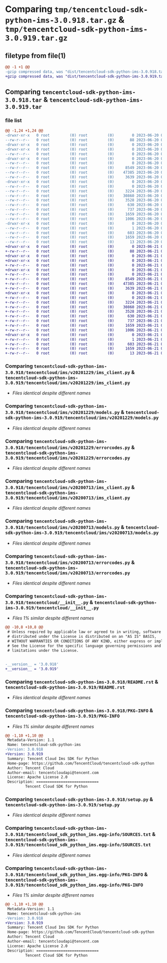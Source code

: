 # Comparing `tmp/tencentcloud-sdk-python-ims-3.0.918.tar.gz` & `tmp/tencentcloud-sdk-python-ims-3.0.919.tar.gz`

## filetype from file(1)

```diff
@@ -1 +1 @@
-gzip compressed data, was "dist/tencentcloud-sdk-python-ims-3.0.918.tar", last modified: Tue Jun 20 02:42:26 2023, max compression
+gzip compressed data, was "dist/tencentcloud-sdk-python-ims-3.0.919.tar", last modified: Wed Jun 21 00:30:12 2023, max compression
```

## Comparing `tencentcloud-sdk-python-ims-3.0.918.tar` & `tencentcloud-sdk-python-ims-3.0.919.tar`

### file list

```diff
@@ -1,24 +1,24 @@
-drwxr-xr-x   0 root         (0) root         (0)        0 2023-06-20 02:42:26.000000 tencentcloud-sdk-python-ims-3.0.918/
--rw-r--r--   0 root         (0) root         (0)       88 2023-06-20 02:42:26.000000 tencentcloud-sdk-python-ims-3.0.918/setup.cfg
-drwxr-xr-x   0 root         (0) root         (0)        0 2023-06-20 02:42:26.000000 tencentcloud-sdk-python-ims-3.0.918/tencentcloud/
-drwxr-xr-x   0 root         (0) root         (0)        0 2023-06-20 02:42:26.000000 tencentcloud-sdk-python-ims-3.0.918/tencentcloud/ims/
--rw-r--r--   0 root         (0) root         (0)        0 2023-06-20 02:42:26.000000 tencentcloud-sdk-python-ims-3.0.918/tencentcloud/ims/__init__.py
-drwxr-xr-x   0 root         (0) root         (0)        0 2023-06-20 02:42:26.000000 tencentcloud-sdk-python-ims-3.0.918/tencentcloud/ims/v20201229/
--rw-r--r--   0 root         (0) root         (0)        0 2023-06-20 02:42:26.000000 tencentcloud-sdk-python-ims-3.0.918/tencentcloud/ims/v20201229/__init__.py
--rw-r--r--   0 root         (0) root         (0)     8549 2023-06-20 02:42:26.000000 tencentcloud-sdk-python-ims-3.0.918/tencentcloud/ims/v20201229/ims_client.py
--rw-r--r--   0 root         (0) root         (0)    47385 2023-06-20 02:42:26.000000 tencentcloud-sdk-python-ims-3.0.918/tencentcloud/ims/v20201229/models.py
--rw-r--r--   0 root         (0) root         (0)     3639 2023-06-20 02:42:26.000000 tencentcloud-sdk-python-ims-3.0.918/tencentcloud/ims/v20201229/errorcodes.py
-drwxr-xr-x   0 root         (0) root         (0)        0 2023-06-20 02:42:26.000000 tencentcloud-sdk-python-ims-3.0.918/tencentcloud/ims/v20200713/
--rw-r--r--   0 root         (0) root         (0)        0 2023-06-20 02:42:26.000000 tencentcloud-sdk-python-ims-3.0.918/tencentcloud/ims/v20200713/__init__.py
--rw-r--r--   0 root         (0) root         (0)     3224 2023-06-20 02:42:26.000000 tencentcloud-sdk-python-ims-3.0.918/tencentcloud/ims/v20200713/ims_client.py
--rw-r--r--   0 root         (0) root         (0)    30860 2023-06-20 02:42:26.000000 tencentcloud-sdk-python-ims-3.0.918/tencentcloud/ims/v20200713/models.py
--rw-r--r--   0 root         (0) root         (0)     3528 2023-06-20 02:42:26.000000 tencentcloud-sdk-python-ims-3.0.918/tencentcloud/ims/v20200713/errorcodes.py
--rw-r--r--   0 root         (0) root         (0)      630 2023-06-20 02:42:26.000000 tencentcloud-sdk-python-ims-3.0.918/tencentcloud/__init__.py
--rw-r--r--   0 root         (0) root         (0)      737 2023-06-20 02:42:26.000000 tencentcloud-sdk-python-ims-3.0.918/README.rst
--rw-r--r--   0 root         (0) root         (0)     1659 2023-06-20 02:42:26.000000 tencentcloud-sdk-python-ims-3.0.918/PKG-INFO
--rw-r--r--   0 root         (0) root         (0)     1006 2023-06-20 02:42:26.000000 tencentcloud-sdk-python-ims-3.0.918/setup.py
-drwxr-xr-x   0 root         (0) root         (0)        0 2023-06-20 02:42:26.000000 tencentcloud-sdk-python-ims-3.0.918/tencentcloud_sdk_python_ims.egg-info/
--rw-r--r--   0 root         (0) root         (0)        1 2023-06-20 02:42:26.000000 tencentcloud-sdk-python-ims-3.0.918/tencentcloud_sdk_python_ims.egg-info/dependency_links.txt
--rw-r--r--   0 root         (0) root         (0)      603 2023-06-20 02:42:26.000000 tencentcloud-sdk-python-ims-3.0.918/tencentcloud_sdk_python_ims.egg-info/SOURCES.txt
--rw-r--r--   0 root         (0) root         (0)     1659 2023-06-20 02:42:26.000000 tencentcloud-sdk-python-ims-3.0.918/tencentcloud_sdk_python_ims.egg-info/PKG-INFO
--rw-r--r--   0 root         (0) root         (0)       13 2023-06-20 02:42:26.000000 tencentcloud-sdk-python-ims-3.0.918/tencentcloud_sdk_python_ims.egg-info/top_level.txt
+drwxr-xr-x   0 root         (0) root         (0)        0 2023-06-21 00:30:12.000000 tencentcloud-sdk-python-ims-3.0.919/
+-rw-r--r--   0 root         (0) root         (0)       88 2023-06-21 00:30:12.000000 tencentcloud-sdk-python-ims-3.0.919/setup.cfg
+drwxr-xr-x   0 root         (0) root         (0)        0 2023-06-21 00:30:12.000000 tencentcloud-sdk-python-ims-3.0.919/tencentcloud/
+drwxr-xr-x   0 root         (0) root         (0)        0 2023-06-21 00:30:12.000000 tencentcloud-sdk-python-ims-3.0.919/tencentcloud/ims/
+-rw-r--r--   0 root         (0) root         (0)        0 2023-06-21 00:30:11.000000 tencentcloud-sdk-python-ims-3.0.919/tencentcloud/ims/__init__.py
+drwxr-xr-x   0 root         (0) root         (0)        0 2023-06-21 00:30:12.000000 tencentcloud-sdk-python-ims-3.0.919/tencentcloud/ims/v20201229/
+-rw-r--r--   0 root         (0) root         (0)        0 2023-06-21 00:30:11.000000 tencentcloud-sdk-python-ims-3.0.919/tencentcloud/ims/v20201229/__init__.py
+-rw-r--r--   0 root         (0) root         (0)     8549 2023-06-21 00:30:11.000000 tencentcloud-sdk-python-ims-3.0.919/tencentcloud/ims/v20201229/ims_client.py
+-rw-r--r--   0 root         (0) root         (0)    47385 2023-06-21 00:30:11.000000 tencentcloud-sdk-python-ims-3.0.919/tencentcloud/ims/v20201229/models.py
+-rw-r--r--   0 root         (0) root         (0)     3639 2023-06-21 00:30:11.000000 tencentcloud-sdk-python-ims-3.0.919/tencentcloud/ims/v20201229/errorcodes.py
+drwxr-xr-x   0 root         (0) root         (0)        0 2023-06-21 00:30:12.000000 tencentcloud-sdk-python-ims-3.0.919/tencentcloud/ims/v20200713/
+-rw-r--r--   0 root         (0) root         (0)        0 2023-06-21 00:30:11.000000 tencentcloud-sdk-python-ims-3.0.919/tencentcloud/ims/v20200713/__init__.py
+-rw-r--r--   0 root         (0) root         (0)     3224 2023-06-21 00:30:11.000000 tencentcloud-sdk-python-ims-3.0.919/tencentcloud/ims/v20200713/ims_client.py
+-rw-r--r--   0 root         (0) root         (0)    30860 2023-06-21 00:30:11.000000 tencentcloud-sdk-python-ims-3.0.919/tencentcloud/ims/v20200713/models.py
+-rw-r--r--   0 root         (0) root         (0)     3528 2023-06-21 00:30:11.000000 tencentcloud-sdk-python-ims-3.0.919/tencentcloud/ims/v20200713/errorcodes.py
+-rw-r--r--   0 root         (0) root         (0)      630 2023-06-21 00:30:11.000000 tencentcloud-sdk-python-ims-3.0.919/tencentcloud/__init__.py
+-rw-r--r--   0 root         (0) root         (0)      737 2023-06-21 00:30:11.000000 tencentcloud-sdk-python-ims-3.0.919/README.rst
+-rw-r--r--   0 root         (0) root         (0)     1659 2023-06-21 00:30:12.000000 tencentcloud-sdk-python-ims-3.0.919/PKG-INFO
+-rw-r--r--   0 root         (0) root         (0)     1006 2023-06-21 00:30:11.000000 tencentcloud-sdk-python-ims-3.0.919/setup.py
+drwxr-xr-x   0 root         (0) root         (0)        0 2023-06-21 00:30:12.000000 tencentcloud-sdk-python-ims-3.0.919/tencentcloud_sdk_python_ims.egg-info/
+-rw-r--r--   0 root         (0) root         (0)        1 2023-06-21 00:30:12.000000 tencentcloud-sdk-python-ims-3.0.919/tencentcloud_sdk_python_ims.egg-info/dependency_links.txt
+-rw-r--r--   0 root         (0) root         (0)      603 2023-06-21 00:30:12.000000 tencentcloud-sdk-python-ims-3.0.919/tencentcloud_sdk_python_ims.egg-info/SOURCES.txt
+-rw-r--r--   0 root         (0) root         (0)     1659 2023-06-21 00:30:12.000000 tencentcloud-sdk-python-ims-3.0.919/tencentcloud_sdk_python_ims.egg-info/PKG-INFO
+-rw-r--r--   0 root         (0) root         (0)       13 2023-06-21 00:30:12.000000 tencentcloud-sdk-python-ims-3.0.919/tencentcloud_sdk_python_ims.egg-info/top_level.txt
```

### Comparing `tencentcloud-sdk-python-ims-3.0.918/tencentcloud/ims/v20201229/ims_client.py` & `tencentcloud-sdk-python-ims-3.0.919/tencentcloud/ims/v20201229/ims_client.py`

 * *Files identical despite different names*

### Comparing `tencentcloud-sdk-python-ims-3.0.918/tencentcloud/ims/v20201229/models.py` & `tencentcloud-sdk-python-ims-3.0.919/tencentcloud/ims/v20201229/models.py`

 * *Files identical despite different names*

### Comparing `tencentcloud-sdk-python-ims-3.0.918/tencentcloud/ims/v20201229/errorcodes.py` & `tencentcloud-sdk-python-ims-3.0.919/tencentcloud/ims/v20201229/errorcodes.py`

 * *Files identical despite different names*

### Comparing `tencentcloud-sdk-python-ims-3.0.918/tencentcloud/ims/v20200713/ims_client.py` & `tencentcloud-sdk-python-ims-3.0.919/tencentcloud/ims/v20200713/ims_client.py`

 * *Files identical despite different names*

### Comparing `tencentcloud-sdk-python-ims-3.0.918/tencentcloud/ims/v20200713/models.py` & `tencentcloud-sdk-python-ims-3.0.919/tencentcloud/ims/v20200713/models.py`

 * *Files identical despite different names*

### Comparing `tencentcloud-sdk-python-ims-3.0.918/tencentcloud/ims/v20200713/errorcodes.py` & `tencentcloud-sdk-python-ims-3.0.919/tencentcloud/ims/v20200713/errorcodes.py`

 * *Files identical despite different names*

### Comparing `tencentcloud-sdk-python-ims-3.0.918/tencentcloud/__init__.py` & `tencentcloud-sdk-python-ims-3.0.919/tencentcloud/__init__.py`

 * *Files 1% similar despite different names*

```diff
@@ -10,8 +10,8 @@
 # Unless required by applicable law or agreed to in writing, software
 # distributed under the License is distributed on an "AS IS" BASIS,
 # WITHOUT WARRANTIES OR CONDITIONS OF ANY KIND, either express or implied.
 # See the License for the specific language governing permissions and
 # limitations under the License.
 
 
-__version__ = '3.0.918'
+__version__ = '3.0.919'
```

### Comparing `tencentcloud-sdk-python-ims-3.0.918/README.rst` & `tencentcloud-sdk-python-ims-3.0.919/README.rst`

 * *Files identical despite different names*

### Comparing `tencentcloud-sdk-python-ims-3.0.918/PKG-INFO` & `tencentcloud-sdk-python-ims-3.0.919/PKG-INFO`

 * *Files 1% similar despite different names*

```diff
@@ -1,10 +1,10 @@
 Metadata-Version: 1.1
 Name: tencentcloud-sdk-python-ims
-Version: 3.0.918
+Version: 3.0.919
 Summary: Tencent Cloud Ims SDK for Python
 Home-page: https://github.com/TencentCloud/tencentcloud-sdk-python
 Author: Tencent Cloud
 Author-email: tencentcloudapi@tencent.com
 License: Apache License 2.0
 Description: ============================
         Tencent Cloud SDK for Python
```

### Comparing `tencentcloud-sdk-python-ims-3.0.918/setup.py` & `tencentcloud-sdk-python-ims-3.0.919/setup.py`

 * *Files identical despite different names*

### Comparing `tencentcloud-sdk-python-ims-3.0.918/tencentcloud_sdk_python_ims.egg-info/SOURCES.txt` & `tencentcloud-sdk-python-ims-3.0.919/tencentcloud_sdk_python_ims.egg-info/SOURCES.txt`

 * *Files identical despite different names*

### Comparing `tencentcloud-sdk-python-ims-3.0.918/tencentcloud_sdk_python_ims.egg-info/PKG-INFO` & `tencentcloud-sdk-python-ims-3.0.919/tencentcloud_sdk_python_ims.egg-info/PKG-INFO`

 * *Files 1% similar despite different names*

```diff
@@ -1,10 +1,10 @@
 Metadata-Version: 1.1
 Name: tencentcloud-sdk-python-ims
-Version: 3.0.918
+Version: 3.0.919
 Summary: Tencent Cloud Ims SDK for Python
 Home-page: https://github.com/TencentCloud/tencentcloud-sdk-python
 Author: Tencent Cloud
 Author-email: tencentcloudapi@tencent.com
 License: Apache License 2.0
 Description: ============================
         Tencent Cloud SDK for Python
```

